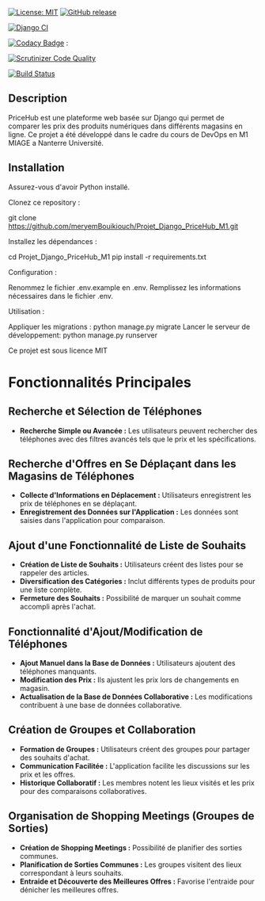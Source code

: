 [![License: MIT](https://img.shields.io/badge/License-MIT-yellow.svg)](https://opensource.org/licenses/MIT)
[![GitHub release](https://img.shields.io/github/v/release/meryemBouikiouch/Projet_Django_PriceHub_M1.svg)](https://github.com/meryemBouikiouch/Projet_Django_PriceHub_M1/releases/tag/V0.2)

[![Django CI](https://github.com/meryemBouikiouch/Projet_Django_PriceHub_M1/actions/workflows/django.yml/badge.svg)](https://github.com/meryemBouikiouch/Projet_Django_PriceHub_M1/actions/workflows/django.yml)


[![Codacy Badge](https://app.codacy.com/project/badge/Grade/392df07d1f33495fa1261bc10ee4b2df)](https://app.codacy.com/gh/meryemBouikiouch/Projet_Django_PriceHub_M1/dashboard?utm_source=gh&utm_medium=referral&utm_content=&utm_campaign=Badge_grade) :


[![Scrutinizer Code Quality](https://scrutinizer-ci.com/g/meryemBouikiouch/Projet_Django_PriceHub_M1/badges/quality-score.png?b=master)](https://scrutinizer-ci.com/g/meryemBouikiouch/Projet_Django_PriceHub_M1/?branch=master)

[![Build Status](https://scrutinizer-ci.com/g/meryemBouikiouch/Projet_Django_PriceHub_M1/badges/build.png?b=master)](https://scrutinizer-ci.com/g/meryemBouikiouch/Projet_Django_PriceHub_M1/build-status/master)
## Description

PriceHub est une plateforme web basée sur Django qui permet de comparer les prix des produits numériques dans différents magasins en ligne. Ce projet a été développé dans le cadre du cours de DevOps en M1 MIAGE a Nanterre Université.

## Installation

Assurez-vous d'avoir Python installé. 

Clonez ce repository :

git clone https://github.com/meryemBouikiouch/Projet_Django_PriceHub_M1.git

Installez les dépendances :

cd Projet_Django_PriceHub_M1
pip install -r requirements.txt

Configuration : 

Renommez le fichier .env.example en .env.
Remplissez les informations nécessaires dans le fichier .env.

Utilisation :

Appliquer les migrations : python manage.py migrate
Lancer le serveur de développement: python manage.py runserver

Ce projet est sous licence MIT

# Fonctionnalités Principales

## Recherche et Sélection de Téléphones

- **Recherche Simple ou Avancée :** Les utilisateurs peuvent rechercher des téléphones avec des filtres avancés tels que le prix et les spécifications.

## Recherche d'Offres en Se Déplaçant dans les Magasins de Téléphones

- **Collecte d'Informations en Déplacement :** Utilisateurs enregistrent les prix de téléphones en se déplaçant.
- **Enregistrement des Données sur l'Application :** Les données sont saisies dans l'application pour comparaison.

## Ajout d'une Fonctionnalité de Liste de Souhaits

- **Création de Liste de Souhaits :** Utilisateurs créent des listes pour se rappeler des articles.
- **Diversification des Catégories :** Inclut différents types de produits pour une liste complète.
- **Fermeture des Souhaits :** Possibilité de marquer un souhait comme accompli après l'achat.

## Fonctionnalité d'Ajout/Modification de Téléphones

- **Ajout Manuel dans la Base de Données :** Utilisateurs ajoutent des téléphones manquants.
- **Modification des Prix :** Ils ajustent les prix lors de changements en magasin.
- **Actualisation de la Base de Données Collaborative :** Les modifications contribuent à une base de données collaborative.

## Création de Groupes et Collaboration

- **Formation de Groupes :** Utilisateurs créent des groupes pour partager des souhaits d'achat.
- **Communication Facilitée :** L'application facilite les discussions sur les prix et les offres.
- **Historique Collaboratif :** Les membres notent les lieux visités et les prix pour des comparaisons collaboratives.

## Organisation de Shopping Meetings (Groupes de Sorties)

- **Création de Shopping Meetings :** Possibilité de planifier des sorties communes.
- **Planification de Sorties Communes :** Les groupes visitent des lieux correspondant à leurs souhaits.
- **Entraide et Découverte des Meilleures Offres :** Favorise l'entraide pour dénicher les meilleures offres.
